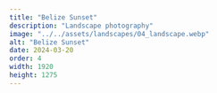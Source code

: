 ```yaml
---
title: "Belize Sunset"
description: "Landscape photography"
image: "../../assets/landscapes/04_landscape.webp"
alt: "Belize Sunset"
date: 2024-03-20
order: 4
width: 1920
height: 1275
---
```

